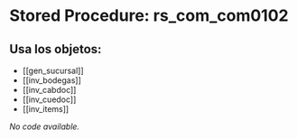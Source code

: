 # Stored Procedure: rs_com_com0102

## Usa los objetos:
- [[gen_sucursal]]
- [[inv_bodegas]]
- [[inv_cabdoc]]
- [[inv_cuedoc]]
- [[inv_items]]

*No code available.*
